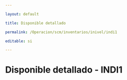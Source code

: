 ```yaml
---

layout: default

title: Disponible detallado

permalink: /Operacion/scm/inventarios/inivel/indi1

editable: si

---
```




# Disponible detallado - INDI1  

